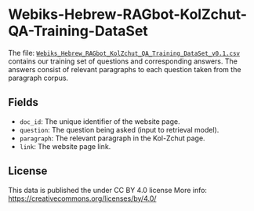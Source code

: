 # Webiks-Hebrew-RAGbot-KolZchut-QA-Training-DataSet

The file: [`Webiks_Hebrew_RAGbot_KolZchut_QA_Training_DataSet_v0.1.csv`](https://drive.google.com/file/d/18WE5JARjzBkBD9kCd7cTxm1-7XX4-ylG/view?usp=drive_link) contains our training set of questions and corresponding answers. The answers consist of relevant paragraphs to each question taken from the paragraph corpus.

## Fields
* `doc_id`: The unique identifier of the website page.
* `question`: The question being asked (input to retrieval model).
* `paragraph`: The relevant paragraph in the Kol-Zchut page.
* `link`: The website page link.
  
## License
This data is published the under CC BY 4.0 license
More info: https://creativecommons.org/licenses/by/4.0/
